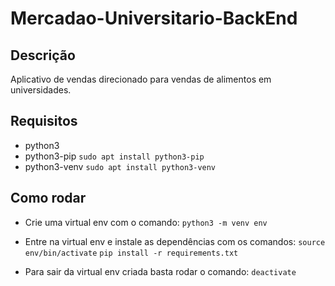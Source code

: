 # Mercadao-Universitario-BackEnd

## Descrição
Aplicativo de vendas direcionado para vendas de alimentos em universidades.

## Requisitos

* python3
* python3-pip
`sudo apt install python3-pip`
* python3-venv
`sudo apt install python3-venv`

## Como rodar

* Crie uma virtual env com o comando:
`python3 -m venv env`

* Entre na virtual env e instale as dependências com os comandos:
`source env/bin/activate`
`pip install -r requirements.txt`

* Para sair da virtual env criada basta rodar o comando:
`deactivate`